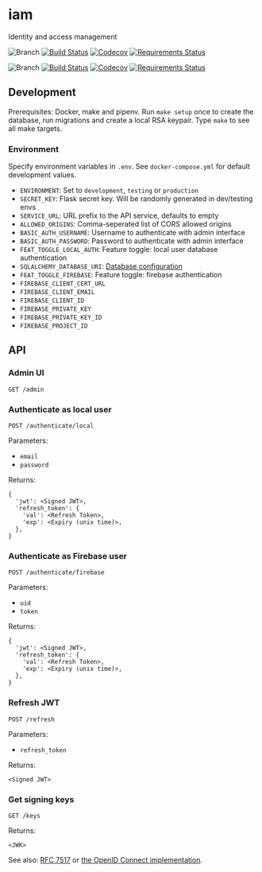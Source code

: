 # iam

Identity and access management

![Branch](https://img.shields.io/badge/branch-master-blue.svg)
[![Build Status](https://travis-ci.org/DD-DeCaF/iam.svg?branch=master)](https://travis-ci.org/DD-DeCaF/iam)
[![Codecov](https://codecov.io/gh/DD-DeCaF/iam/branch/master/graph/badge.svg)](https://codecov.io/gh/DD-DeCaF/iam/branch/master)
[![Requirements Status](https://requires.io/github/DD-DeCaF/iam/requirements.svg?branch=master)](https://requires.io/github/DD-DeCaF/iam/requirements/?branch=master)

![Branch](https://img.shields.io/badge/branch-devel-blue.svg)
[![Build Status](https://travis-ci.org/DD-DeCaF/iam.svg?branch=devel)](https://travis-ci.org/DD-DeCaF/iam)
[![Codecov](https://codecov.io/gh/DD-DeCaF/iam/branch/devel/graph/badge.svg)](https://codecov.io/gh/DD-DeCaF/iam/branch/devel)
[![Requirements Status](https://requires.io/github/DD-DeCaF/iam/requirements.svg?branch=devel)](https://requires.io/github/DD-DeCaF/iam/requirements/?branch=devel)

## Development

Prerequisites: Docker, make and pipenv. Run `make setup` once to create the database, run migrations and create a local RSA keypair. Type `make` to see all make targets.

### Environment

Specify environment variables in `.env`. See `docker-compose.yml` for default development values.

* `ENVIRONMENT`: Set to `development`, `testing` or `production`
* `SECRET_KEY`: Flask secret key. Will be randomly generated in dev/testing envs
* `SERVICE_URL`: URL prefix to the API service, defaults to empty
* `ALLOWED_ORIGINS`: Comma-seperated list of CORS allowed origins
* `BASIC_AUTH_USERNAME`: Username to authenticate with admin interface
* `BASIC_AUTH_PASSWORD`: Password to authenticate with admin interface
* `FEAT_TOGGLE_LOCAL_AUTH`: Feature toggle: local user database authentication
* `SQLALCHEMY_DATABASE_URI`: [Database configuration](http://docs.sqlalchemy.org/en/latest/core/engines.html#database-urls)
* `FEAT_TOGGLE_FIREBASE`: Feature toggle: firebase authentication
* `FIREBASE_CLIENT_CERT_URL`
* `FIREBASE_CLIENT_EMAIL`
* `FIREBASE_CLIENT_ID`
* `FIREBASE_PRIVATE_KEY`
* `FIREBASE_PRIVATE_KEY_ID`
* `FIREBASE_PROJECT_ID`

## API

### Admin UI

`GET /admin`

### Authenticate as local user

`POST /authenticate/local`

Parameters:

* `email`
* `password`

Returns:

    {
      'jwt': <Signed JWT>,
      'refresh_token': {
        'val': <Refresh Token>,
        'exp': <Expiry (unix time)>,
      },
    }

### Authenticate as Firebase user

`POST /authenticate/firebase`

Parameters:

* `uid`
* `token`

Returns:

    {
      'jwt': <Signed JWT>,
      'refresh_token': {
        'val': <Refresh Token>,
        'exp': <Expiry (unix time)>,
      },
    }

### Refresh JWT

`POST /refresh`

Parameters:

* `refresh_token`

Returns:

    <Signed JWT>

### Get signing keys

`GET /keys`

Returns:

    <JWK>

See also: [RFC 7517](https://tools.ietf.org/html/rfc7517) or [the OpenID Connect implementation](https://connect2id.com/products/server/docs/api/jwk-set#keys).
